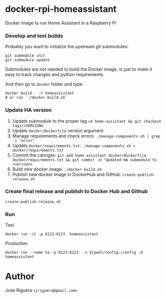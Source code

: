 # docker-rpi-homeassistant

Docker image to run Home Assistant in a Raspberry Pi


### Develop and test builds

Probably you want to initialize the upstream git submodules:

```
git submodule init
git submodule update
```

Submodules are not needed to build the Docker image, is just to make it easy to track changes and python requirements.

And then go to  `docker` folder and type:

```
docker build . -t homeassistant
# or run `./docker-build.sh`
```

### Update HA version

1. Update submodule to the proper tag `cd home-assistant && git checkout tags/<VERSION>`
2. Update `docker/Dockerfile` version argument
3. Manage requirements and check errors: `./manage-components.sh | grep -i "error"`
4. Update `docker/requirements.txt`: `./manage-components.sh > docker/requirements.txt`
5. Commit the cahnges: `git add home-assistant docker/Dockerfile docker/requirements.txt && git commit -m "Updated HA submodule to <version>`
6. Build new docker image: `./docker-build.sh`
7. Publish new docker image in DockerHub and GitHub: `create-publish-release.sh`


### Create final release and publish to Docker Hub and Github

```
create-publish-release.sh
```

### Run

Test
```
docker run -it -p 8123:8123  homeassistant
```

Production

```
docker run --name ha -p 8123:8123  -v $(pwd)/config:/config -d homeassistant
```


# Author

Jose Riguera `<jriguera@gmail.com>`
